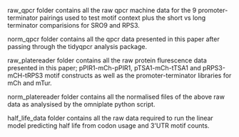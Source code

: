 raw_qpcr folder contains all the raw qpcr machine data for the 9 promoter-terminator pairings used to test motif context plus the short vs long terminator comparisions for SRO9 and RPS3.

norm_qpcr folder contains all the qpcr data presented in this paper after passing through the tidyqpcr analysis package.

raw_platereader folder contains all the raw protein flurescence data presented in this paper; pPIR1-mCh-pPIR1, pTSA1-mCh-tTSA1 and pRPS3-mCH-tRPS3  motif constructs as well as the promoter-terminator libraries for mCh and mTur.

norm_platereader folder contains all the normalised files of the above raw data as analysised by the omniplate python script.

half_life_data folder contains all the raw data required to run the linear model predicting half life from codon usage and 3'UTR motif counts.
